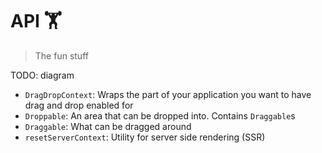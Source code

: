 # API 🏋️‍

> The fun stuff

TODO: diagram

- `DragDropContext`: Wraps the part of your application you want to have drag and drop enabled for
- `Droppable`: An area that can be dropped into. Contains `Draggable`s
- `Draggable`: What can be dragged around
- `resetServerContext`: Utility for server side rendering (SSR)

